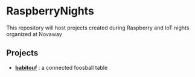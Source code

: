 # RaspberryNights

This repository will host projects created during Raspberry and IoT nights organized at Novaway

## Projects

- [__babitouf__](https://github.com/novaway/RaspberryNights/tree/master/babitouf) : a connected foosball table  
